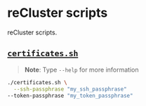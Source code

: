 # reCluster scripts

reCluster scripts.

## [`certificates.sh`](./certificates.sh)

> **Note**: Type `--help` for more information

```sh
./certificates.sh \
  --ssh-passphrase "my_ssh_passphrase"
--token-passphrase "my_token_passphrase"
```
